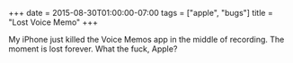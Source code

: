+++
date = 2015-08-30T01:00:00-07:00
tags = ["apple", "bugs"]
title = "Lost Voice Memo"
+++

My iPhone just killed the Voice Memos app in the middle of recording. The moment is lost forever. What the fuck, Apple?
